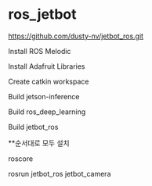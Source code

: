 # ros_jetbot

https://github.com/dusty-nv/jetbot_ros.git

Install ROS Melodic

Install Adafruit Libraries

Create catkin workspace

Build jetson-inference

Build ros_deep_learning

Build jetbot_ros

**순서대로 모두 설치


roscore

rosrun jetbot_ros jetbot_camera

# 
